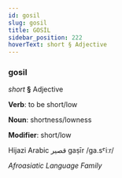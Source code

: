 ```yaml
---
id: gosil
slug: gosil
title: GOSİL
sidebar_position: 222
hoverText: short § Adjective
---
```


### gosil

*short* **§** Adjective

**Verb**: to be short/low

**Noun**: shortness/lowness

**Modifier**: short/low

Hijazi Arabic قصير gaṣīr /ɡa.sˤiːr/

*Afroasiatic Language Family*
